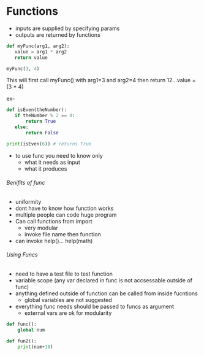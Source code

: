 # Functions 

 - inputs are supplied by specifying params 
 - outputs are returned by functions 

 ```python
def myFunc(arg1, arg2):
    value = arg1 * arg2
    return value

myFunc(3, 4)
 ```
 This will first call myFunc() with arg1=3 and arg2=4 then return 12...value = (3 * 4)

 ex- 
 ```python
def isEven(theNumber):
    if theNumber % 2 == 0:
        return True 
    else:
        return False

print(isEven(6)) # returns True
 ```

- to use func you need to know only
    - what it needs as input 
    - what it produces

###### Benifits of func
- uniformity 
- dont have to know how function works 
- multiple people can code huge program 
- Can call functions from import 
    - very modular
    - invoke file name then function 
- can invoke help()... help(math)

###### Using Funcs 
- need to have a test file to test function
- variable scope (any var declared in func is not accsessable outside of func)
- anything defined outside of function can be called from inside fucntions
    - global variables are not suggested 
- everything func needs should be passed to funcs as argument 
    - external vars are ok for modularity
```python
def func():
    global num

def fun2():
    print(num+10)
```




